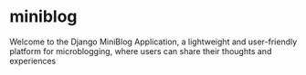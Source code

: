 # miniblog
Welcome to the Django MiniBlog Application, a lightweight and user-friendly platform for microblogging, where users can share their thoughts and experiences
